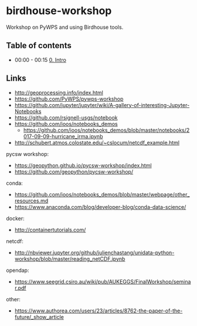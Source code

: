 # birdhouse-workshop

Workshop on PyWPS and using Birdhouse tools.

## Table of contents

* 00:00 - 00:15 [0. Intro](docs/00-Intro.md)

## Links

* http://geoprocessing.info/index.html
* https://github.com/PyWPS/pywps-workshop
* https://github.com/jupyter/jupyter/wiki/A-gallery-of-interesting-Jupyter-Notebooks
* https://github.com/rsignell-usgs/notebook
* https://github.com/ioos/notebooks_demos
  * https://github.com/ioos/notebooks_demos/blob/master/notebooks/2017-09-09-hurricane_irma.ipynb
* http://schubert.atmos.colostate.edu/~cslocum/netcdf_example.html

pycsw workshop:
* https://geopython.github.io/pycsw-workshop/index.html
* https://github.com/geopython/pycsw-workshop/

conda:
* https://github.com/ioos/notebooks_demos/blob/master/webpage/other_resources.md
* https://www.anaconda.com/blog/developer-blog/conda-data-science/

docker:
* http://containertutorials.com/

netcdf:
* http://nbviewer.jupyter.org/github/julienchastang/unidata-python-workshop/blob/master/reading_netCDF.ipynb

opendap:
* https://www.seegrid.csiro.au/wiki/pub/AUKEGGS/FinalWorkshop/seminar.pdf

other:
* https://www.authorea.com/users/23/articles/8762-the-paper-of-the-future/_show_article
